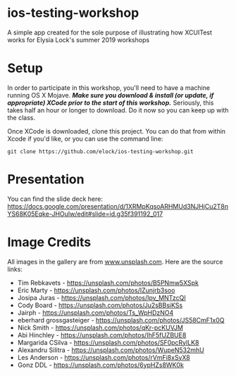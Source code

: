 # ios-testing-workshop
A simple app created for the sole purpose of illustrating how XCUITest works for Elysia Lock's summer 2019 workshops

# Setup
In order to participate in this workshop, you'll need to have a machine running OS X Mojave. **_Make sure you download & install (or update, if appropriate) XCode prior to the start of this workshop._** Seriously, this takes half an hour or longer to download. Do it now so you can keep up with the class.

Once XCode is downloaded, clone this project. You can do that from within Xcode if you'd like, or you can use the command line:

```git clone https://github.com/elock/ios-testing-workshop.git```

# Presentation
You can find the slide deck here: https://docs.google.com/presentation/d/1XRMpKqsoARHMUd3NJHjCu2T8nYS68K05Eqke-JHOuIw/edit#slide=id.g35f391192_017

# Image Credits
All images in the gallery are from www.unsplash.com. Here are the source links:
* Tim Rebkavets - https://unsplash.com/photos/B5PNmw5XSpk
* Eric Marty - https://unsplash.com/photos/IZunjrb3soo
* Josipa Juras - https://unsplash.com/photos/Ipv_MNTzcQI
* Cody Board - https://unsplash.com/photos/Ju2sBBsiKSs
* Jairph - https://unsplash.com/photos/Ts_WpHDzNO4
* eberhard grossgasteiger - https://unsplash.com/photos/JS58CmF1x0Q
* Nick Smith - https://unsplash.com/photos/qKr-pcKUVJM
* Abi Hinchley - https://unsplash.com/photos/IhF5fUZBUE8
* Margarida CSilva - https://unsplash.com/photos/SF0pcRylLK8
* Alexandru Silitra - https://unsplash.com/photos/WupeN532mhU
* Les Anderson - https://unsplash.com/photos/rVmFi8xSyX8
* Gonz DDL - https://unsplash.com/photos/6ypHZs8WK0k
